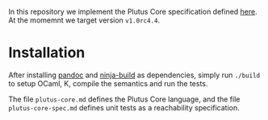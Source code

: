 In this repository we implement the Plutus Core specification defined [here][spec].
At the momemnt we target version `v1.0rc4.4`.

# Installation

After installing [pandoc] and [ninja-build] as dependencies, simply run `./build`
to setup OCaml, K, compile the semantics and run the tests. 

The file `plutus-core.md` defines the Plutus Core language, and the file
`plutus-core-spec.md` defines unit tests as a reachability specification.

[spec]:        https://github.com/psygnisfive/Plutus-Core-Spec
[pandoc]:      https://pandoc.org
[ninja-build]: https://ninja-build.org
